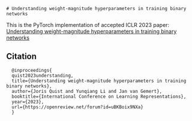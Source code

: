    # Understanding weight-magnitude hyperparameters in training binary networks

This is the PyTorch implementation of accepted ICLR 2023 paper: 
[Understanding weight-magnitude hyperparameters in training binary networks](https://openreview.net/forum?id=uBKBoix9NXa)

## Citation
```
  @inproceedings{
  quist2023understanding,
  title={Understanding weight-magnitude hyperparameters in training  binary networks},
  author={Joris Quist and Yunqiang Li and Jan van Gemert},
  booktitle={International Conference on Learning Representations},
  year={2023},
  url={https://openreview.net/forum?id=uBKBoix9NXa}
  }
```
